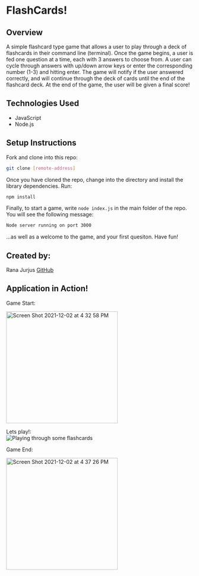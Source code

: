 # FlashCards!

## Overview

A simple flashcard type game that allows a user to play through a deck of flashcards in their command line (terminal). Once the game begins, a user is fed one question at a time, each with 3 answers to choose from. A user can cycle through answers with up/down arrow keys or enter the corresponding number (1-3) and hitting enter. The game will notify if the user answered correctly, and will continue through the deck of cards until the end of the flashcard deck. At the end of the game, the user will be given a final score!  

## Technologies Used

- JavaScript
- Node.js

## Setup Instructions

Fork and clone into this repo:

```bash
git clone [remote-address]
```

Once you have cloned the repo, change into the directory and install the library dependencies. Run:

```bash
npm install
```

Finally, to start a game, write `node index.js` in the main folder of the repo. You will see the following message:

```bash
Node server running on port 3000
```

...as well as a welcome to the game, and your first quesiton. Have fun!



## Created by:
Rana Jurjus [GitHub](https://github.com/rjur11)

## Application in Action!

Game Start:

<img width="300" alt="Screen Shot 2021-12-02 at 4 32 58 PM" src="https://user-images.githubusercontent.com/69861203/144507290-715b4e59-ddae-42ed-9128-460c6e67e691.png">


Lets play!:\
![Playing through some flashcards](https://media.giphy.com/media/uEtQhD1ZGqbw1uLxSS/giphy.gif)

Game End:

<img width="300" alt="Screen Shot 2021-12-02 at 4 37 26 PM" src="https://user-images.githubusercontent.com/69861203/144507463-edb13f90-9686-4cdf-bbcd-3870a4287077.png">

